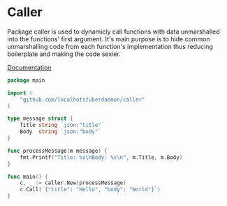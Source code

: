 # Caller

Package caller is used to dynamicly call functions with data unmarshalled
into the functions' first argument. It's main purpose is to hide common
unmarshalling code from each function's implementation thus reducing
boilerplate and making the code sexier.

[Documentation](https://godoc.org/github.com/localhots/uberdaemon/caller)

```go
package main

import (
    "github.com/localhots/uberdaemon/caller"
)

type message struct {
    Title string `json:"title"`
    Body  string `json:"body"`
}

func processMessage(m message) {
    fmt.Printf("Title: %s\nBody: %s\n", m.Title, m.Body)
}

func main() {
    c, _ := caller.New(processMessage)
    c.Call(`{"title": "Hello", "body": "World"}`)
}
```
